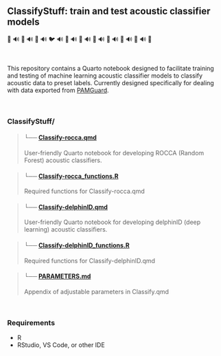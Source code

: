 ## ClassifyStuff: train and test acoustic classifier models
🐬  🔊  🦜  🔊  🐒  🔊  🐦  🔊  🦇  🔊  🐳  🔊  🐠  🔊  🐞  🔊  🦅  🔊  🐘  🔊  🐬

<br> 

This repository contains a Quarto notebook designed to facilitate training and testing of machine learning acoustic classifier models to classify acoustic data to preset labels. Currently designed specifically for dealing with data exported from [PAMGuard](https://www.pamguard.org/).

<br>
  
### ClassifyStuff/

> #### └── [Classify-rocca.qmd](https://github.com/tristankleyn/ClassifyStuff/blob/master/Classify-rocca.qmd)
> User-friendly Quarto notebook for developing ROCCA (Random Forest) acoustic classifiers.

> #### └── [Classify-rocca_functions.R](https://github.com/tristankleyn/ClassifyStuff/blob/master/Classify-rocca_functions.R)
> Required functions for Classify-rocca.qmd

> #### └── [Classify-delphinID.qmd](https://github.com/tristankleyn/ClassifyStuff/blob/master/Classify-delphinID.qmd)
> User-friendly Quarto notebook for developing delphinID (deep learning) acoustic classifiers.

> #### └── [Classify-delphinID_functions.R](https://github.com/tristankleyn/ClassifyStuff/blob/master/Classify-delphinID_functions.R)
> Required functions for Classify-delphinID.qmd

> #### └── [PARAMETERS.md](https://github.com/tristankleyn/ClassifyStuff/blob/master/PARAMETERS.md)
> Appendix of adjustable parameters in Classify.qmd


<br>

### Requirements
- R
- RStudio, VS Code, or other IDE
  
